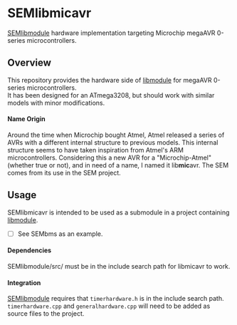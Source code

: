 # SEMlibmicavr
[SEMlibmodule][libmodule] hardware implementation targeting Microchip megaAVR 0-series microcontrollers.

## Overview
This repository provides the hardware side of [libmodule] for megaAVR 0-series microcontrollers.\
It has been designed for an ATmega3208, but should work with similar models with minor modifications.

#### Name Origin
Around the time when Microchip bought Atmel, Atmel released a series of AVRs with a different internal structure to previous models.
This internal structure seems to have taken inspiration from Atmel's ARM microcontrollers.
Considering this a new AVR for a "Microchip-Atmel" (whether true or not), and in need of a name, I named it lib**mic**avr.
The SEM comes from its use in the SEM project.

## Usage
SEMlibmicavr is intended to be used as a submodule in a project containing [libmodule].
- [ ] See SEMbms as an example.

#### Dependencies
SEMlibmodule/src/ must be in the include search path for libmicavr to work.

#### Integration
[SEMlibmodule][libmodule] requires that `timerhardware.h` is in the include search path.\
`timerhardware.cpp` and `generalhardware.cpp` will need to be added as source files to the project.

[libmodule]: https://github.com/TeddyHut/SEMlibmodule
